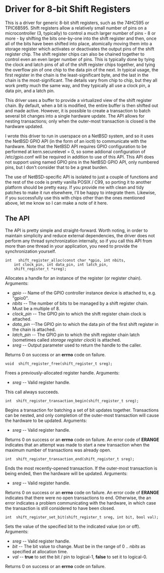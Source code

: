 # Driver for 8-bit Shift Registers

This is a driver for generic 8-bit shift registers, such as the 74HC595 or TPIC6B595.
Shift registers allow a relatively small number of pins on a microcontroller (3, typically) to
control a much larger number of pins - 8 or more - by shifting the bits one-by-one into
the shift register and then, once all of the bits have been shifted into place, atomically
moving them into a storage register which activates or deactivates the output pins of
the shift register chip.  The shift register chips can also be chained together to control even
an even larger number of pins.  This is typically done by tying the clock and latch pins of all
of the shift register chips together, and tying the overflow pin of one chip to the data pin of
the next.  In typical usage, the first register in the chain is the least-significant byte, and the
last in the chain is the most-significant.  The details vary from chip to chip, but they all work
pretty much the same way, and they typically all use a clock pin, a data pin, and a latch pin.

This driver uses a buffer to provide a virtualized view of the shift register chain.  By default,
when a bit is modified, the entire buffer is then shifted out and made active.  However, it
is possible to create a transaction to batch several bit changes into a single hardware
update.  The API allows for nesting transactions; only when the outer-most transaction is
closed is the hardware updated.

I wrote this driver to run in userspace on a NetBSD system, and so it uses the NetBSD
GPIO API (in the form of an ioctl) to communicate with the hardware.  Note that the NetBSD
API requires GPIO configuration to be performed at kern.securelevel = 0, so some addional
configuration of /etc/gpio.conf will be required in addition to use of this API.  This API does
not support using named GPIO pins in the NetBSD GPIO API, only numbered pins, but I
don't consider that to be a great burden.

The use of NetBSD-specific API is isolated to just a couple of functions and the rest of the
code is pretty vanilla POSIX / C99, so porting it to another platform should be pretty easy.
If you provide me with clean and tidy patches to make it run elsewhere, I'll be happy to
integrate them.  Likewise, if you successfully use this with chips other than the ones
mentioned above, let me know so I can make a note of it here.

## The API

The API is pretty simple and straight-forward.  Worth noting, in order to maintain simplicity
and reduce external dependencies, the driver does not perform any thread synchronization
internally, so if you call this API from more than one thread in your application, you need to
provide the synchronization yourself.

    int   shift_register_alloc(const char *gpio, int nbits,
		int clock_pin, int data_pin, int latch_pin,
		shift_register_t *sreg);

Allocates a handle for an instance of the register (or register chain).
Arguments:

* *gpio* -- Name of the GPIO controller instance device is attached to, e.g. "gpio0".
* *nbits* -- The number of bits to be managed by a shift register chain.  Must be a multiple
of 8.
* *clock_pin* -- The GPIO pin to which the shift register chain clock is attached.
* *data_pin* --The GPIO pin to which the data pin of the first shift register in the chain is
attached.
* *latch_pin* -- The GPIO pin to which the shift register chain latch (sometimes called
*storage register clock*) is attached.
* *sreg* -- Output parameter used to return the handle to the caller.

Returns 0 on success or an **errno** code on failure.

    void  shift_register_free(shift_register_t sreg);

Frees a previously-allocated register handle.
Arguments:

* *sreg* -- Valid register handle.

This call always succeeds.

    int  shift_register_transaction_begin(shift_register_t sreg);

Begins a transaction for batching a set of bit updates together.  Transactions can be
nested, and only completion of the outer-most transaction will cause the hardware to
be updated.
Arguments:

* *sreg* -- Valid register handle.

Returns 0 on success or an **errno** code on failure.  An error code of **ERANGE**
indicates that an attempt was made to start a new transaction when the maximum
number of transactions was already open.

    int  shift_register_transaction_end(shift_register_t sreg);

Ends the most recently-opened transaction.  If the outer-most transaction is being ended,
then the hardware will be updated.
Arguments:

* *sreg* -- Valid register handle.

Returns 0 on success or an **errno** code on failure.  An error code of **ERANGE**
indicates that there were no open transactions to end.  Otherwise, the an error indicates
a problem communicating with the hardware, in which case the transaction is still
considered to have been closed.

    int  shift_register_set_bit(shift_register_t sreg, int bit, bool val);

Sets the value of the specified bit to the indicated value (on or off).
Arguments:

* *sreg* -- Valid register handle.
* *bit* -- The bit value to change.  Must be in the range of 0 .. *nbits* as specified at
allocation time.
* *val* -- **true** to set the bit / pin to logical-1, **false** to set it to logical-0.

Returns 0 on success or an **errno** code on failure.
 
